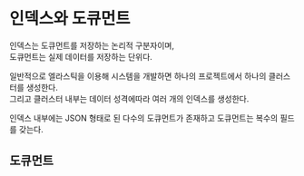 # 인덱스와 도큐먼트

인덱스는 도큐먼트를 저장하는 논리적 구분자이며,  
도큐먼트는 실제 데이터를 저장하는 단위다.   

일반적으로 엘라스틱을 이용해 시스템을 개발하면 하나의 프로젝트에서 하나의 클러스터를 생성한다.    
그리고 클러스터 내부는 데이터 성격에따라 여러 개의 인덱스를 생성한다.   

인덱스 내부에는 JSON 형태로 된 다수의 도큐먼트가 존재하고 도큐먼트는 복수의 필드를 갖는다.   

## 도큐먼트 

